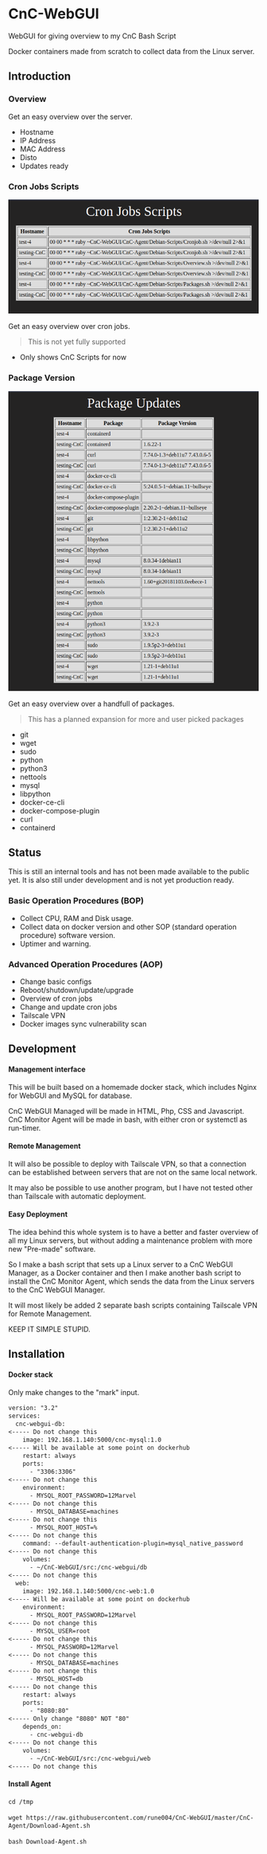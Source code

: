 # CnC-WebGUI
WebGUI for giving overview to my CnC Bash Script

Docker containers made from scratch to collect data from the Linux server.

## Introduction

### Overview


Get an easy overview over the server. 

* Hostname
* IP Address
* MAC Address
* Disto
* Updates ready

### Cron Jobs Scripts
![Alt text](image-1.png)

Get an easy overview over cron jobs.
> This is not yet fully supported

* Only shows CnC Scripts for now

### Package Version
![Alt text](image-2.png)

Get an easy overview over a handfull of packages.
> This has a planned expansion for more and user picked packages

* git
* wget
* sudo
* python
* python3
* nettools
* mysql
* libpython
* docker-ce-cli
* docker-compose-plugin
* curl
* containerd


## Status

This is still an internal tools and has not been made available to the public yet.
It is also still under development and is not yet production ready.

### Basic Operation Procedures (BOP)

- Collect CPU, RAM and Disk usage.
- Collect data on docker version and other SOP (standard operation procedure) software version.
- Uptimer and warning.


### Advanced Operation Procedures (AOP)

- Change basic configs 
- Reboot/shutdown/update/upgrade
- Overview of cron jobs 
- Change and update cron jobs
- Tailscale VPN
- Docker images sync vulnerability scan 


## Development

#### Management interface 

This will be built based on a homemade docker stack, which includes Nginx for WebGUI and MySQL for database.

CnC WebGUI Managed will be made in HTML, Php, CSS and Javascript. CnC Monitor Agent will be made in bash, with either cron or systemctl as run-timer.

#### Remote Management 

It will also be possible to deploy with Tailscale VPN, so that a connection can be established between servers that are not on the same local network.

It may also be possible to use another program, but I have not tested other than Tailscale with automatic deployment.


#### Easy Deployment 

The idea behind this whole system is to have a better and faster overview of all my Linux servers, but without adding a maintenance problem with more new "Pre-made" software. 

So I make a bash script that sets up a Linux server to a CnC WebGUI Manager, as a Docker container and then I make another bash script to install the CnC Monitor Agent, which sends the data from the Linux servers to the CnC WebGUI Manager.

It will most likely be added 2 separate bash scripts containing Tailscale VPN for Remote Management.

KEEP IT SIMPLE STUPID.

## Installation

#### Docker stack

Only make changes to the "mark" input.

```
version: "3.2"
services:
  cnc-webgui-db:                                                               <----- Do not change this
    image: 192.168.1.140:5000/cnc-mysql:1.0                                    <----- Will be available at some point on dockerhub
    restart: always
    ports:
      - "3306:3306"                                                            <----- Do not change this
    environment:
      - MYSQL_ROOT_PASSWORD=12Marvel                                           <----- Do not change this
      - MYSQL_DATABASE=machines                                                <----- Do not change this
      - MYSQL_ROOT_HOST=%                                                      <----- Do not change this
    command: --default-authentication-plugin=mysql_native_password             <----- Do not change this
    volumes:
      - ~/CnC-WebGUI/src:/cnc-webgui/db                                        <----- Do not change this
  web:
    image: 192.168.1.140:5000/cnc-web:1.0                                      <----- Will be available at some point on dockerhub
    environment:
      - MYSQL_ROOT_PASSWORD=12Marvel                                           <----- Do not change this
      - MYSQL_USER=root                                                        <----- Do not change this
      - MYSQL_PASSWORD=12Marvel                                                <----- Do not change this
      - MYSQL_DATABASE=machines                                                <----- Do not change this
      - MYSQL_HOST=db                                                          <----- Do not change this
    restart: always
    ports:
      - "8080:80"                                                              <----- Only change "8080" NOT "80" 
    depends_on:
      - cnc-webgui-db                                                          <----- Do not change this
    volumes:
      - ~/CnC-WebGUI/src:/cnc-webgui/web                                       <----- Do not change this
```

#### Install Agent

```
cd /tmp 

wget https://raw.githubusercontent.com/rune004/CnC-WebGUI/master/CnC-Agent/Download-Agent.sh 

bash Download-Agent.sh
```